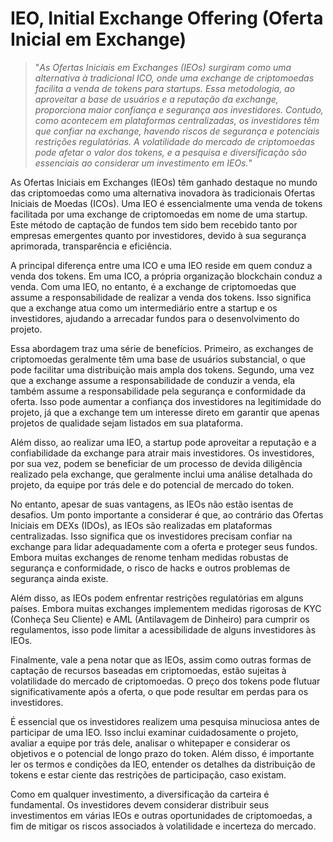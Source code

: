 # IEO, Initial Exchange Offering (Oferta Inicial em Exchange)

>"*As Ofertas Iniciais em Exchanges (IEOs) surgiram como uma alternativa à tradicional ICO, onde uma exchange de criptomoedas facilita a venda de tokens para startups. Essa metodologia, ao aproveitar a base de usuários e a reputação da exchange, proporciona maior confiança e segurança aos investidores. Contudo, como acontecem em plataformas centralizadas, os investidores têm que confiar na exchange, havendo riscos de segurança e potenciais restrições regulatórias. A volatilidade do mercado de criptomoedas pode afetar o valor dos tokens, e a pesquisa e diversificação são essenciais ao considerar um investimento em IEOs.*"

As Ofertas Iniciais em Exchanges (IEOs) têm ganhado destaque no mundo das criptomoedas como uma alternativa inovadora às tradicionais Ofertas Iniciais de Moedas (ICOs). Uma IEO é essencialmente uma venda de tokens facilitada por uma exchange de criptomoedas em nome de uma startup. Este método de captação de fundos tem sido bem recebido tanto por empresas emergentes quanto por investidores, devido à sua segurança aprimorada, transparência e eficiência.

A principal diferença entre uma ICO e uma IEO reside em quem conduz a venda dos tokens. Em uma ICO, a própria organização blockchain conduz a venda. Com uma IEO, no entanto, é a exchange de criptomoedas que assume a responsabilidade de realizar a venda dos tokens. Isso significa que a exchange atua como um intermediário entre a startup e os investidores, ajudando a arrecadar fundos para o desenvolvimento do projeto.

Essa abordagem traz uma série de benefícios. Primeiro, as exchanges de criptomoedas geralmente têm uma base de usuários substancial, o que pode facilitar uma distribuição mais ampla dos tokens. Segundo, uma vez que a exchange assume a responsabilidade de conduzir a venda, ela também assume a responsabilidade pela segurança e conformidade da oferta. Isso pode aumentar a confiança dos investidores na legitimidade do projeto, já que a exchange tem um interesse direto em garantir que apenas projetos de qualidade sejam listados em sua plataforma.

Além disso, ao realizar uma IEO, a startup pode aproveitar a reputação e a confiabilidade da exchange para atrair mais investidores. Os investidores, por sua vez, podem se beneficiar de um processo de devida diligência realizado pela exchange, que geralmente inclui uma análise detalhada do projeto, da equipe por trás dele e do potencial de mercado do token.

No entanto, apesar de suas vantagens, as IEOs não estão isentas de desafios. Um ponto importante a considerar é que, ao contrário das Ofertas Iniciais em DEXs (IDOs), as IEOs são realizadas em plataformas centralizadas. Isso significa que os investidores precisam confiar na exchange para lidar adequadamente com a oferta e proteger seus fundos. Embora muitas exchanges de renome tenham medidas robustas de segurança e conformidade, o risco de hacks e outros problemas de segurança ainda existe.

Além disso, as IEOs podem enfrentar restrições regulatórias em alguns países. Embora muitas exchanges implementem medidas rigorosas de KYC (Conheça Seu Cliente) e AML (Antilavagem de Dinheiro) para cumprir os regulamentos, isso pode limitar a acessibilidade de alguns investidores às IEOs.

Finalmente, vale a pena notar que as IEOs, assim como outras formas de captação de recursos baseadas em criptomoedas, estão sujeitas à volatilidade do mercado de criptomoedas. O preço dos tokens pode flutuar significativamente após a oferta, o que pode resultar em perdas para os investidores.

É essencial que os investidores realizem uma pesquisa minuciosa antes de participar de uma IEO. Isso inclui examinar cuidadosamente o projeto, avaliar a equipe por trás dele, analisar o whitepaper e considerar os objetivos e o potencial de longo prazo do token. Além disso, é importante ler os termos e condições da IEO, entender os detalhes da distribuição de tokens e estar ciente das restrições de participação, caso existam.

Como em qualquer investimento, a diversificação da carteira é fundamental. Os investidores devem considerar distribuir seus investimentos em várias IEOs e outras oportunidades de criptomoedas, a fim de mitigar os riscos associados à volatilidade e incerteza do mercado.